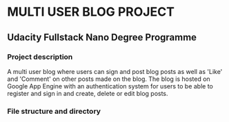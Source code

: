 # MULTI USER BLOG PROJECT
<h2>Udacity Fullstack Nano Degree Programme</h2>

<h3>Project description</h3>
A multi user blog where users can sign and post blog posts as well as 'Like' and 'Comment' on other posts made on the blog.
The blog is hosted on Google App Engine with an authentication system for users to be able to register and sign in and create, delete or edit blog posts.

<h3>File structure and directory</h3>

